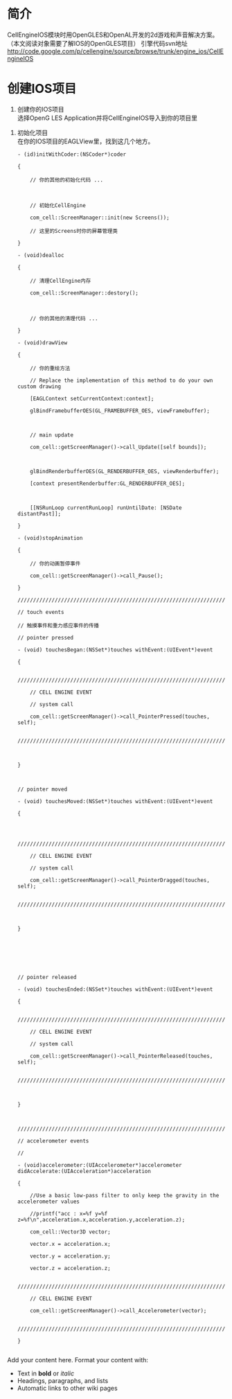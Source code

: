 # 简介 #

CellEngineIOS模块时用OpenGLES和OpenAL开发的2d游戏和声音解决方案。
（本文阅读对象需要了解IOS的OpenGLES项目）
引擎代码svn地址
http://code.google.com/p/cellengine/source/browse/trunk/engine_ios/CellEngineIOS

# 创建IOS项目 #
  1. 创建你的IOS项目<br>选择OpenG LES Application并将CellEngineIOS导入到你的项目里<br>
<ol><li>初始化项目<br>在你的IOS项目的EAGLView里，找到这几个地方。<br>
<pre><code>- (id)initWithCoder:(NSCoder*)coder<br>
{<br>
	// 你的其他的初始化代码 ...<br>
		<br>
	// 初始化CellEngine<br>
	com_cell::ScreenManager::init(new Screens());<br>
	// 这里的Screens时你的屏幕管理类<br>
}<br>
- (void)dealloc <br>
{<br>
	// 清理CellEngine内存<br>
	com_cell::ScreenManager::destory();<br>
<br>
	// 你的其他的清理代码 ...<br>
}<br>
- (void)drawView <br>
{<br>
	// 你的重绘方法<br>
	// Replace the implementation of this method to do your own custom drawing<br>
	[EAGLContext setCurrentContext:context];<br>
	glBindFramebufferOES(GL_FRAMEBUFFER_OES, viewFramebuffer);<br>
    <br>
	// main update<br>
	com_cell::getScreenManager()-&gt;call_Update([self bounds]);<br>
	<br>
	glBindRenderbufferOES(GL_RENDERBUFFER_OES, viewRenderbuffer);<br>
	[context presentRenderbuffer:GL_RENDERBUFFER_OES];<br>
	<br>
	[[NSRunLoop currentRunLoop] runUntilDate: [NSDate distantPast]];<br>
}<br>
- (void)stopAnimation<br>
{<br>
	// 你的动画暂停事件<br>
	com_cell::getScreenManager()-&gt;call_Pause();<br>
}<br>
////////////////////////////////////////////////////////////////////////////////////////////////<br>
// touch events<br>
// 触摸事件和重力感应事件的传播<br>
// pointer pressed<br>
- (void) touchesBegan:(NSSet*)touches withEvent:(UIEvent*)event<br>
{<br>
	/////////////////////////////////////////////////////////////////////////<br>
	// CELL ENGINE EVENT<br>
	// system call<br>
	com_cell::getScreenManager()-&gt;call_PointerPressed(touches, self);<br>
	/////////////////////////////////////////////////////////////////////////<br>
	<br>
}<br>
<br>
// pointer moved<br>
- (void) touchesMoved:(NSSet*)touches withEvent:(UIEvent*)event<br>
{<br>
	<br>
	/////////////////////////////////////////////////////////////////////////<br>
	// CELL ENGINE EVENT<br>
	// system call<br>
	com_cell::getScreenManager()-&gt;call_PointerDragged(touches, self);<br>
	/////////////////////////////////////////////////////////////////////////<br>
	<br>
}<br>
<br>
<br>
<br>
// pointer released<br>
- (void) touchesEnded:(NSSet*)touches withEvent:(UIEvent*)event<br>
{<br>
	/////////////////////////////////////////////////////////////////////////<br>
	// CELL ENGINE EVENT<br>
	// system call<br>
	com_cell::getScreenManager()-&gt;call_PointerReleased(touches, self);<br>
	/////////////////////////////////////////////////////////////////////////<br>
	<br>
}<br>
<br>
////////////////////////////////////////////////////////////////////////////////////////////////<br>
// accelerometer events<br>
// <br>
- (void)accelerometer:(UIAccelerometer*)accelerometer didAccelerate:(UIAcceleration*)acceleration<br>
{<br>
	//Use a basic low-pass filter to only keep the gravity in the accelerometer values<br>
	//printf("acc : x=%f y=%f z=%f\n",acceleration.x,acceleration.y,acceleration.z);<br>
	com_cell::Vector3D vector;<br>
	vector.x = acceleration.x;<br>
	vector.y = acceleration.y;<br>
	vector.z = acceleration.z;<br>
	/////////////////////////////////////////////////////////////////////////<br>
	// CELL ENGINE EVENT<br>
	com_cell::getScreenManager()-&gt;call_Accelerometer(vector);<br>
	/////////////////////////////////////////////////////////////////////////<br>
}<br>
</code></pre></li></ol>



Add your content here.  Format your content with:<br>
<ul><li>Text in <b>bold</b> or <i>italic</i>
</li><li>Headings, paragraphs, and lists<br>
</li><li>Automatic links to other wiki pages